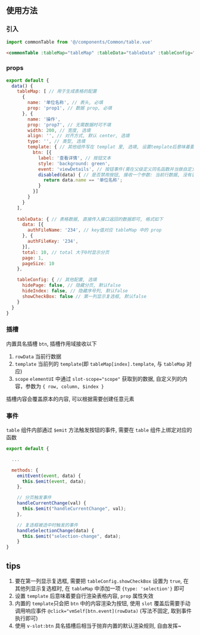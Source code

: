 ## 使用方法

### 引入

```js
import commonTable from '@/components/Common/table.vue'
```

```html
<commonTable :tableMap="tableMap" :tableData="tableData" :tableConfig="tableConfig" @viewDetails="viewDetails"  @selection-change="selectChange"/>
```
### props

```js
export default {
  data() {
    tableMap: [ // 用于生成表格的配置
      {
        name: '单位名称', // 表头, 必填
        prop: 'prop1', // 数据 prop, 必填
      }, {
        name: '操作', 
        prop: 'prop7', // 无需数据时可不填
        width: 200, // 宽度, 选填
        align: '', // 对齐方式, 默认 center, 选填
        type: '', // 类型, 选填
        template: { // 其他组件写在 templat 里, 选填, 设置template后意味着要自行渲染表格内容, prop属性失效
          btn: [{
            label: '查看详情', // 按钮文本
            style: 'background: green',
            event: 'viewDetails', // 按钮事件(需在父级定义同名函数并当做自定义事件传入表格组件)
            disabled(data) { // 是否禁用按钮, 接收一个参数: 当前行数据, 没有该函数时默认不禁用
              return data.name == '单位名称';
            }
          }]
        }
      }
    ],
    
    tableData: { // 表格数据, 直接传入接口返回的数据即可, 格式如下
      data: [{
        authFileName: '234', // key值对应 tableMap 中的 prop
      }, {
        authFileKey: '234',
      }],
      total: 10, // total 大于0时显示分页
      page: 1,
      pageSize: 10
    },

    tableConfig: { // 其他配置, 选填
      hidePage: false, // 隐藏分页, 默认false
      hideIndex: false, // 隐藏序号列, 默认false
      showCheckBox: false // 第一列显示复选框, 默认false
    }
  }
}

```

### 插槽

内置具名插槽 `btn`, 插槽作用域接收以下 
1. `rowData`  当前行数据
2. `template`  当前列的 `template`(即 `tableMap[index].template`, 与 `tableMap` 对应)
3. `scope`  `elementUI` 中通过 `slot-scope="scope"` 获取到的数据, 自定义列的内容，参数为 `{ row, column, $index }`

插槽内容会覆盖原本的内容, 可以根据需要创建任意元素
### 事件

`table` 组件内部通过 `$emit` 方法触发按钮的事件, 需要在 `table` 组件上绑定对应的函数

```js
export default {

  ...

  methods: {
    emitEvent(event, data) {
      this.$emit(event, data);
    },

    // 分页触发事件
    handleCurrentChange(val) {
      this.$emit("handleCurrentChange", val);
    },

    // 复选框被选中时触发的事件
    handleSelectionChange(data) {
      this.$emit("selection-change", data);
    }
}

```

## tips
1. 要在第一列显示复选框, 需要把 `tableConfig.showCheckBox` 设置为 `true`, 在其他列显示复选框时, 在 `tableMap` 中添加一项 `{type: 'selection'}` 即可
2. 设置 `template` 后意味着要自行渲染表格内容, `prop` 属性失效
3. 内置的 `template`只会把 `btn` 中的内容渲染为按钮, 使用 `slot` 覆盖后需要手动调用响应事件 `@click="vmSelf[btn.event](rowData)` (写法不固定, 取到事件执行即可)
4. 使用 `v-slot:btn` 具名插槽后相当于抛弃内置的默认渲染规则, 自由发挥~